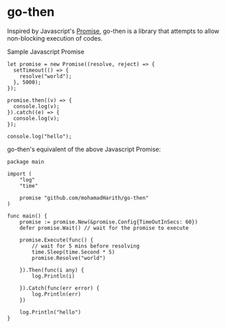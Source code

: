 # go-then

Inspired by Javascript's [Promise](https://developer.mozilla.org/en-US/docs/Web/JavaScript/Reference/Global_Objects/Promise), go-then is a library that attempts to allow non-blocking execution of codes.

Sample Javascript Promise

```
let promise = new Promise((resolve, reject) => {
  setTimeout(() => {
    resolve("world");
  }, 5000);
});

promise.then((v) => {
  console.log(v);
}).catch((e) => {
  console.log(v);
});

console.log("hello");
```

go-then's equivalent of the above Javascript Promise:

```
package main

import (
	"log"
	"time"

	promise "github.com/mohamadHarith/go-then"
)

func main() {
	promise := promise.New(&promise.Config{TimeOutInSecs: 60})
	defer promise.Wait() // wait for the promise to execute

	promise.Execute(func() {
		// wait for 5 mins before resolving
		time.Sleep(time.Second * 5)
		promise.Resolve("world")

	}).Then(func(i any) {
		log.Println(i)

	}).Catch(func(err error) {
		log.Println(err)
	})

	log.Println("hello")
}
```
